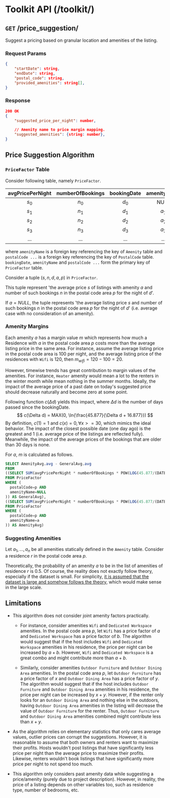 # Toolkit API (/toolkit/)

## `GET` /price_suggestion/

Suggest a pricing based on granular location and amenities of the listing.

### Request Params

```JSON
{
    "startDate": string,
    "endDate": string,
    "postal_code": string,
    "provided_amenities": string[],
}
```

### Response

```JSON
200 OK
{
    "suggested_price_per_night": number,

    // Amenity name to price margin mapping.
    "suggested_amenities": {string: number},
}
```

## Price Suggestion Algorithm

### `PriceFactor` Table

Consider following table, namely `PriceFactor`.

| avgPricePerNight | numberOfBookings | bookingDate | amenityName | postalCode | ... |
|:-:|:-:|:-:|:-:|:-:|:-:|
$s_0$ | $n_0$ | $d_0$ | NULL | $p_1$ | ...
$s_1$ | $n_1$ | $d_1$ | $a_1$ | $p_1$ | ...
$s_2$ | $n_2$ | $d_2$ | $a_2$ | $p_1$ | ...
$s_3$ | $n_3$ | $d_3$ | $a_3$ | $p_2$ | ...
... | ... | ... | ... | ...

where `amenityName` is a foreign key referencing the key of `Amenity` table and `postalCode ...` is a foreign key referencing the key of `PostalCode` table. `bookingDate`, `amenityName` and `postalCode ...` form the primary key of `PriceFactor` table.

Consider a tuple ($s, n, d, a, p$) in `PriceFactor`.

This tuple represent 'the average price $s$ of listings with amenity $a$ and number of such bookings $n$ in the postal code area $p$ for the night of $d$'.

If $a = NULL$, the tuple represents 'the average listing price $s$ and number of such bookings $n$ in the postal code area $p$ for the night of $d$' (i.e. average case with no consideration of an amenity).

### Amenity Margins

Each amenity $a$ has a margin value $m$ which represents how much a Residence with $a$ in the postal code area $p$ costs more than the average listing price in the same area. For instance, assume the average listing price in the postal code area is $100$ per night, and the average listing price of the residences with `Wifi` is $120$, then $m_{wifi} = 120-100 = 20$.

However, timewise trends has great contribution to margin values of the amenities. For instance, `Heater` amenity would mean a lot to the renters in the winter month while mean nothing in the summer months. Ideally, the impact of the average price of a past date on today's suggested price should decrease naturally and become zero at some point.

Following function $c(\Delta d)$ yields this impact, where $\Delta d$ is the number of days passed since the bookingDate.
$$
c(\Delta d) = MAX(0, \ln{\frac{45.877}{\Delta d + 16.877}})
$$
By definition, $c(1)=1$ and $c(x)=0, \forall x >= 30$, which mimics the ideal behavior. The impact of the closest possible date (one day ago) is the greatest and $1$ (i.e. average price of the listings are reflected fully). Meanwhile, the impact of the average prices of the bookings that are older than 30 days is none.

For $a$, $m$ is calculated as follows.

```SQL
SELECT AmenityAvg.avg - GeneralAvg.avg
FROM
((SELECT SUM(avgPricePerNight * numberOfBookings * POW(LOG(45.877/(DATEDIFF(CURRENT_TIMESTAMP, bookingDate)+15.877)), 2)) / SUM(numberOfBookings * POW(LOG(45.877/(DATEDIFF(CURRENT_TIMESTAMP, bookingDate)+15.877)), 2)) as avg
FROM PriceFactor
WHERE (
  postalCode=p AND
  amenityName=NULL
)) AS GeneralAvg),
((SELECT SUM(avgPricePerNight * numberOfBookings * POW(LOG(45.877/(DATEDIFF(CURRENT_TIMESTAMP, bookingDate)+15.877)), 2)) / SUM(numberOfBookings * POW(LOG(45.877/(DATEDIFF(CURRENT_TIMESTAMP, bookingDate)+15.877)), 2)) as avg
FROM PriceFactor
WHERE (
  postalCode=p AND
  amenityName=a
)) AS AmenityAvg)
```

### Suggesting Amenities

Let $a_1, ..., a_n$ be all amenities statically defined in the `Amenity` table. Consider a residence $r$ in the postal code area $p$.

Theoretically, the probability of an amenity $a$ to be in the list of amenities of residence $r$ is $0.5$. Of course, the reality does not exactly follow theory, especially if the dataset is small. For simplicity, <u>it is assumed that the dataset is large and somehow follows the theory</u>, which would make sense in the large scale.



## Limitations

- This algorithm does not consider joint amenity factors practically.
  - For instance, consider amenities `Wifi` and `Dedicated Workspace` amenities. In the postal code area $p$, let `Wifi` has a price factor of $a$ and `Dedicated Workspace` has a price factor of $b$. The algorithm would suggest that if the host includes `Wifi` and `Dedicated Workspace` amenities in his residence, the price per night can be increased by $a+b$. However, `Wifi` and `Dedicated Workspace` is a great combo and might contribute more than $a+b$.

  - Similarly, consider amenities `Outdoor Furniture` and
  `Outdoor Dining Area` amenities. In the postal code area $p$, let `Outdoor Furniture` has a price factor of $x$ and `Outdoor Dining Area` has a price factor of $y$. The algorithm would suggest that if the host includes `Outdoor Furniture` and
  `Outdoor Dining Area` amenities in his residence, the price per night can be increased by $x+y$. However, if the renter only looks for an `Outdoor Dining Area` and nothing else in the outdoors, having `Outdoor Dining Area` amenities in the listing will decrease the value of `Outdoor Furniture` for the renter. Thus, `Outdoor Furniture` and `Outdoor Dining Area` amenities combined might contribute less than $x+y$.

- As the algorithm relies on elementary statistics that only cares average values, outlier prices can corrupt the suggestions. However, it is reasonable to assume that both owners and renters want to maximize their profits. Hosts wouldn't post listings that have significantly less price per night than the average price to maximize their profits. Likewise, renters wouldn't book listings that have significantly more price per night to not spend too much.

- This algorithm only considers past amenity data while suggesting a price/amenity (purely due to project description). However, in reality, the price of a listing depends on other variables too, such as residence type, number of bedrooms, etc.

